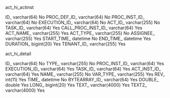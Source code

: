 act_hi_actinst

ID_	varchar(64)	No
PROC_DEF_ID_	varchar(64)	No
PROC_INST_ID_	varchar(64)	No
EXECUTION_ID_	varchar(64)	No
ACT_ID_	varchar(255)	No
TASK_ID_	varchar(64)	Yes
CALL_PROC_INST_ID_	varchar(64)	Yes
ACT_NAME_	varchar(255)	Yes
ACT_TYPE_	varchar(255)	No
ASSIGNEE_	varchar(255)	Yes
START_TIME_	datetime	No
END_TIME_	datetime	Yes
DURATION_	bigint(20)	Yes
TENANT_ID_	varchar(255)	Yes


act_hi_detail

ID_	varchar(64)	No
TYPE_	varchar(255)	No
PROC_INST_ID_	varchar(64)	Yes
EXECUTION_ID_	varchar(64)	Yes
TASK_ID_	varchar(64)	Yes
ACT_INST_ID_	varchar(64)	Yes
NAME_	varchar(255)	No
VAR_TYPE_	varchar(255)	Yes
REV_	int(11)	Yes
TIME_	datetime	No
BYTEARRAY_ID_	varchar(64)	Yes
DOUBLE_	double	Yes
LONG_	bigint(20)	Yes
TEXT_	varchar(4000)	Yes
TEXT2_	varchar(4000)	Yes